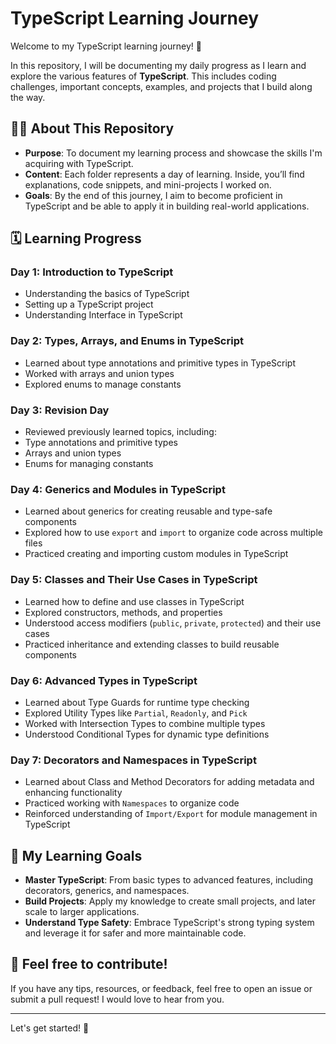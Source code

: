 # TypeScript Learning Journey

Welcome to my TypeScript learning journey! 🚀

In this repository, I will be documenting my daily progress as I learn and explore the various features of **TypeScript**. This includes coding challenges, important concepts, examples, and projects that I build along the way.

## 🧑‍💻 About This Repository

- **Purpose**: To document my learning process and showcase the skills I'm acquiring with TypeScript.
- **Content**: Each folder represents a day of learning. Inside, you’ll find explanations, code snippets, and mini-projects I worked on.
- **Goals**: By the end of this journey, I aim to become proficient in TypeScript and be able to apply it in building real-world applications.

## 🗓️ Learning Progress

### Day 1: Introduction to TypeScript
- Understanding the basics of TypeScript
- Setting up a TypeScript project
- Understanding Interface in TypeScript
  
### Day 2: Types, Arrays, and Enums in TypeScript
- Learned about type annotations and primitive types in TypeScript  
- Worked with arrays and union types  
- Explored enums to manage constants

### Day 3: Revision Day  
- Reviewed previously learned topics, including:  
- Type annotations and primitive types  
- Arrays and union types  
- Enums for managing constants 
    
### Day 4: Generics and Modules in TypeScript
- Learned about generics for creating reusable and type-safe components  
- Explored how to use `export` and `import` to organize code across multiple files  
- Practiced creating and importing custom modules in TypeScript
  
### Day 5: Classes and Their Use Cases in TypeScript  
- Learned how to define and use classes in TypeScript  
- Explored constructors, methods, and properties  
- Understood access modifiers (`public`, `private`, `protected`) and their use cases  
- Practiced inheritance and extending classes to build reusable components

### Day 6: Advanced Types in TypeScript  
- Learned about Type Guards for runtime type checking  
- Explored Utility Types like `Partial`, `Readonly`, and `Pick`  
- Worked with Intersection Types to combine multiple types  
- Understood Conditional Types for dynamic type definitions
  
### Day 7: Decorators and Namespaces in TypeScript  
- Learned about Class and Method Decorators for adding metadata and enhancing functionality  
- Practiced working with `Namespaces` to organize code  
- Reinforced understanding of `Import/Export` for module management in TypeScript  





## 🚀 My Learning Goals

- **Master TypeScript**: From basic types to advanced features, including decorators, generics, and namespaces.
- **Build Projects**: Apply my knowledge to create small projects, and later scale to larger applications.
- **Understand Type Safety**: Embrace TypeScript's strong typing system and leverage it for safer and more maintainable code.

## 💬 Feel free to contribute!

If you have any tips, resources, or feedback, feel free to open an issue or submit a pull request! I would love to hear from you.

---

Let's get started! 🚀
